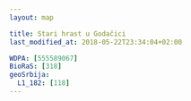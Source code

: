 ```yaml
---
layout: map

title: Stari hrast u Godačici
last_modified_at: 2018-05-22T23:34:04+02:00

WDPA: [555589067]
BioRaS: [318]
geoSrbija:
  L1_182: [118]
---
```

